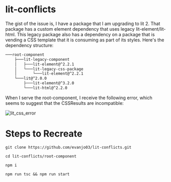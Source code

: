 # lit-conflicts

The gist of the issue is, I have a package that I am upgrading to lit 2.  That package has a custom element dependency that uses legacy lit-element/lit-html.  This legacy package also has a dependency on a package that is vending a CSS template that it is consuming as part of its styles.  Here's the dependency structure:

```bash
───root-component
    ├───lit-legacy-component
    │   ├───lit-element@^2.2.1
    │   └───lit-legacy-css-package
    │       └───lit-element@^2.2.1
    └───lit@^2.0.0
        ├───lit-element@^3.2.0
        └───lit-html@^2.2.0
```

When I serve the root-component, I receive the following error, which seems to suggest that the CSSResults are incompatible:

![lit_css_error](https://user-images.githubusercontent.com/42701217/156805278-f6ee5a06-b70b-4b28-93e0-661cd16f9758.JPG)

# Steps to Recreate

```
git clone https://github.com/evanjo03/lit-conflicts.git

cd lit-conflicts/root-component

npm i

npm run tsc && npm run start
```
